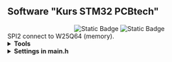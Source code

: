 <h2>Software "Kurs STM32 PCBtech"</h2>

<div id="badges" align="center">
    <img alt="Static Badge" src="https://img.shields.io/badge/Lesson%20-6%20-violet">
    <img alt="Static Badge" src="https://img.shields.io/badge/CPU%20-STM32F407VET6%20-blue">
</div>		
SPI2 connect to W25Q64 (memory).
<details><summary><b>Tools</b></summary>
<div>IDE: Segger Embedded Studio</div>
<div>Programmer: JLINK</div>
<div>Connecting: CoolTerm</div>
</details>

<details><summary><b>Settings in main.h</b></summary>
<div>disabling the recording stage to external memory </div>
<div>//#define DATA_IN_MEMORY 1 </div>
</details>